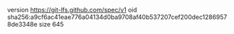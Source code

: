 version https://git-lfs.github.com/spec/v1
oid sha256:a9cf6ac41eae776a04134d0ba9708af40b537207cef200dec12869578de3348e
size 645
